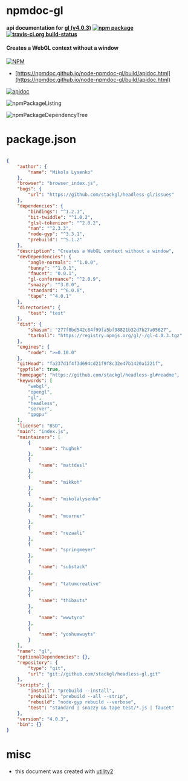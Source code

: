 # npmdoc-gl

#### api documentation for  [gl (v4.0.3)](https://github.com/stackgl/headless-gl#readme)  [![npm package](https://img.shields.io/npm/v/npmdoc-gl.svg?style=flat-square)](https://www.npmjs.org/package/npmdoc-gl) [![travis-ci.org build-status](https://api.travis-ci.org/npmdoc/node-npmdoc-gl.svg)](https://travis-ci.org/npmdoc/node-npmdoc-gl)

#### Creates a WebGL context without a window

[![NPM](https://nodei.co/npm/gl.png?downloads=true&downloadRank=true&stars=true)](https://www.npmjs.com/package/gl)

- [https://npmdoc.github.io/node-npmdoc-gl/build/apidoc.html](https://npmdoc.github.io/node-npmdoc-gl/build/apidoc.html)

[![apidoc](https://npmdoc.github.io/node-npmdoc-gl/build/screenCapture.buildCi.browser.%252Ftmp%252Fbuild%252Fapidoc.html.png)](https://npmdoc.github.io/node-npmdoc-gl/build/apidoc.html)

![npmPackageListing](https://npmdoc.github.io/node-npmdoc-gl/build/screenCapture.npmPackageListing.svg)

![npmPackageDependencyTree](https://npmdoc.github.io/node-npmdoc-gl/build/screenCapture.npmPackageDependencyTree.svg)



# package.json

```json

{
    "author": {
        "name": "Mikola Lysenko"
    },
    "browser": "browser_index.js",
    "bugs": {
        "url": "https://github.com/stackgl/headless-gl/issues"
    },
    "dependencies": {
        "bindings": "^1.2.1",
        "bit-twiddle": "^1.0.2",
        "glsl-tokenizer": "^2.0.2",
        "nan": "^2.3.3",
        "node-gyp": "^3.3.1",
        "prebuild": "^5.1.2"
    },
    "description": "Creates a WebGL context without a window",
    "devDependencies": {
        "angle-normals": "^1.0.0",
        "bunny": "^1.0.1",
        "faucet": "0.0.1",
        "gl-conformance": "^2.0.9",
        "snazzy": "^3.0.0",
        "standard": "^6.0.8",
        "tape": "^4.0.1"
    },
    "directories": {
        "test": "test"
    },
    "dist": {
        "shasum": "277f8bd542c84f99fa5bf98821b32d7b27a05627",
        "tarball": "https://registry.npmjs.org/gl/-/gl-4.0.3.tgz"
    },
    "engines": {
        "node": ">=0.10.0"
    },
    "gitHead": "fa237d1f4f3d694cd21f9f8c32e47b1420a1221f",
    "gypfile": true,
    "homepage": "https://github.com/stackgl/headless-gl#readme",
    "keywords": [
        "webgl",
        "opengl",
        "gl",
        "headless",
        "server",
        "gpgpu"
    ],
    "license": "BSD",
    "main": "index.js",
    "maintainers": [
        {
            "name": "hughsk"
        },
        {
            "name": "mattdesl"
        },
        {
            "name": "mikkoh"
        },
        {
            "name": "mikolalysenko"
        },
        {
            "name": "mourner"
        },
        {
            "name": "rezaali"
        },
        {
            "name": "springmeyer"
        },
        {
            "name": "substack"
        },
        {
            "name": "tatumcreative"
        },
        {
            "name": "thibauts"
        },
        {
            "name": "wwwtyro"
        },
        {
            "name": "yoshuawuyts"
        }
    ],
    "name": "gl",
    "optionalDependencies": {},
    "repository": {
        "type": "git",
        "url": "git://github.com/stackgl/headless-gl.git"
    },
    "scripts": {
        "install": "prebuild --install",
        "prebuild": "prebuild --all --strip",
        "rebuild": "node-gyp rebuild --verbose",
        "test": "standard | snazzy && tape test/*.js | faucet"
    },
    "version": "4.0.3",
    "bin": {}
}
```



# misc
- this document was created with [utility2](https://github.com/kaizhu256/node-utility2)
